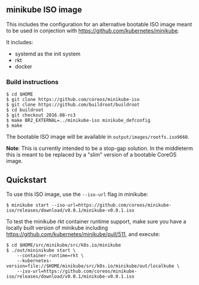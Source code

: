 ## minikube ISO image

This includes the configuration for an alternative bootable ISO image meant to be used in conjection with https://github.com/kubernetes/minikube.

It includes:
- systemd as the init system
- rkt
- docker

### Build instructions
```
$ cd $HOME
$ git clone https://github.com/coreos/minikube-iso
$ git clone https://github.com/buildroot/buildroot
$ cd buildroot
$ git checkout 2016.08-rc3
$ make BR2_EXTERNAL=../minikube-iso minikube_defconfig
$ make
```

The bootable ISO image will be available in `output/images/rootfs.iso9660`.

**Note**: This is currently intended to be a stop-gap solution. In the middleterm this is meant to be replaced by a "slim" version of a bootable CoreOS image.

## Quickstart

To use this ISO image, use the `--iso-url` flag in minikube:

```
$ minikube start --iso-url=https://github.com/coreos/minikube-iso/releases/download/v0.0.1/minikube-v0.0.1.iso
```

To test the minikube rkt container runtime support, make sure you have a locally built version of minikube including https://github.com/kubernetes/minikube/pull/511, and execute:

```
$ cd $HOME/src/minikube/src/k8s.io/minikube
$ ./out/mininikube start \
    --container-runtime=rkt \
    --kubernetes-version=file://$HOME/minikube/src/k8s.io/minikube/out/localkube \
    --iso-url=https://github.com/coreos/minikube-iso/releases/download/v0.0.1/minikube-v0.0.1.iso
```
